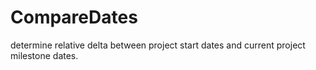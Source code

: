 # CompareDates
determine relative delta between project start dates and current project milestone dates.
